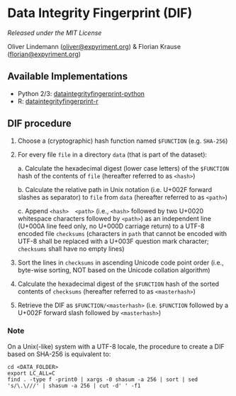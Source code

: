 Data Integrity Fingerprint (DIF)
================================

*Released under the MIT License*

Oliver Lindemann (oliver@expyriment.org) & Florian Krause (florian@expyriment.org)


Available Implementations
-------------------------

* Python 2/3:  [dataintegrityfingerprint-python](https://github.com/expyriment/dataintegrityfingerprint-python)
* R:  [dataintegrityfingerprint-r](https://github.com/expyriment/dataintegrityfingerprint-r)


DIF procedure
-------------

1. Choose a (cryptographic) hash function named `$FUNCTION` (e.g. `SHA-256`)

2. For every file `file` in a directory `data` (that is part of the dataset):

    a. Calculate the hexadecimal digest (lower case letters) of the `$FUNCTION`
       hash of the contents of `file` (hereafter referred to as `<hash>`)

    b. Calculate the relative path in Unix notation (i.e. U+002F forward
       slashes as separator) to `file` from `data` (hereafter referred to as
       `<path>`)

    c. Append `<hash>  <path>` (i.e., `<hash>` followed by two U+0020
       whitespace characters followed by `<path>`) as an independent line
       (U+000A line feed only, no U+000D carriage return) to a UTF-8 encoded
       file `checksums` (characters in `path` that cannot be encoded with
       UTF-8 shall be replaced with a U+003F question mark character;
       `checksums` shall have no empty lines)

3. Sort the lines in `checksums` in ascending Unicode code point order (i.e.,
   byte-wise sorting, NOT based on the Unicode collation algorithm)

4. Calculate the hexadecimal digest of the `$FUNCTION` hash of the sorted
   contents of `checksums` (hereafter referred to as `<masterhash>`)
   
5. Retrieve the DIF as `$FUNCTION/<masterhash>` (i.e. `$FUNCTION` followed by
   a U+002F forward slash followed by `<masterhash>`)


### Note
On a Unix(-like) system with a UTF-8 locale, the procedure to create a DIF
based on SHA-256 is equivalent to:
```
cd <DATA_FOLDER>
export LC_ALL=C
find . -type f -print0 | xargs -0 shasum -a 256 | sort | sed 's/\.\///' | shasum -a 256 | cut -d' ' -f1
```
